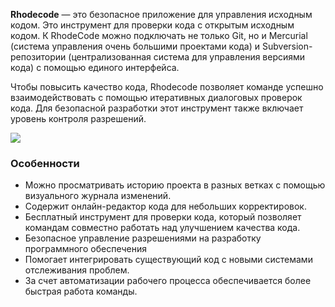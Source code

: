 **Rhodecode** — это безопасное приложение для управления исходным кодом. Это инструмент для проверки кода с открытым исходным кодом. К RhodeCode можно подключать не только Git, но и Mercurial (система управления очень большими проектами кода) и Subversion-репозитории (централизованная система для управления версиями кода) с помощью единого интерфейса.  
  
Чтобы повысить качество кода, Rhodecode позволяет команде успешно взаимодействовать с помощью итеративных диалоговых проверок кода. Для безопасной разработки этот инструмент также включает уровень контроля разрешений. 

![](https://ucarecdn.com/ecb98748-3a71-4691-b8b9-2ac62dcceb33/)

### Особенности

- Можно просматривать историю проекта в разных ветках с помощью визуального журнала изменений. 
- Содержит онлайн-редактор кода для небольших корректировок. 
- Бесплатный инструмент для проверки кода, который позволяет командам совместно работать над улучшением качества кода.
- Безопасное управление разрешениями на разработку программного обеспечения
- Помогает интегрировать существующий код с новыми системами отслеживания проблем.
- За счет автоматизации рабочего процесса обеспечивается более быстрая работа команды.
